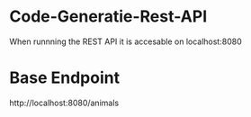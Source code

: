 # Code-Generatie-Rest-API

When runnning the REST API it is accesable on localhost:8080

# Base Endpoint

http://localhost:8080/animals
